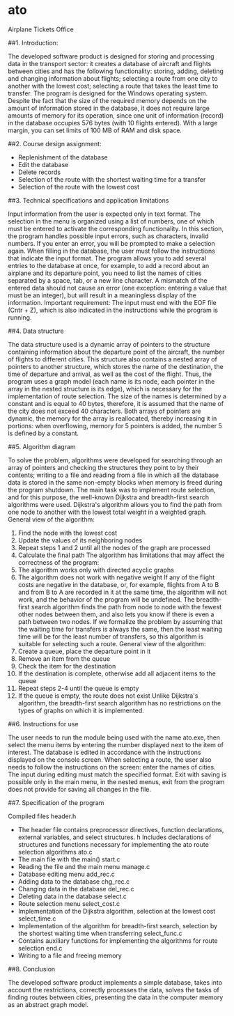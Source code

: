 # ato
Airplane Tickets Office

##1. Introduction:

The developed software product is designed for storing and processing data in the transport sector: it creates a database of aircraft and flights between cities and has the following functionality: storing, adding, deleting and changing information about flights; selecting a route from one city to another with the lowest cost; selecting a route that takes the least time to transfer.
The program is designed for the Windows operating system. Despite the fact that the size of the required memory depends on the amount of information stored in the database, it does not require large amounts of memory for its operation, since one unit of information (record) in the database occupies 576 bytes (with 10 flights entered). With a large margin, you can set limits of 100 MB of RAM and disk space.

##2. Course design assignment:

* Replenishment of the database
* Edit the database
* Delete records
* Selection of the route with the shortest waiting time for a transfer
* Selection of the route with the lowest cost

##3. Technical specifications and application limitations

Input information from the user is expected only in text format. The selection in the menu is organized using a list of numbers, one of which must be entered to activate the corresponding functionality. In this section, the program handles possible input errors, such as characters, invalid numbers. If you enter an error, you will be prompted to make a selection again.
When filling in the database, the user must follow the instructions that indicate the input format. The program allows you to add several entries to the database at once, for example, to add a record about an airplane and its departure point, you need to list the names of cities separated by a space, tab, or a new line character. A mismatch of the entered data should not cause an error (one exception: entering a value that must be an integer), but will result in a meaningless display of the information. Important requirement: The input must end with the EOF file (Cntr + Z), which is also indicated in the instructions while the program is running.

##4. Data structure

The data structure used is a dynamic array of pointers to the structure containing information about the departure point of the aircraft, the number of flights to different cities. This structure also contains a nested array of pointers to another structure, which stores the name of the destination, the time of departure and arrival, as well as the cost of the flight.
Thus, the program uses a graph model (each name is its node, each pointer in the array in the nested structure is its edge), which is necessary for the implementation of route selection.
The size of the names is determined by a constant and is equal to 40 bytes, therefore, it is assumed that the name of the city does not exceed 40 characters.
Both arrays of pointers are dynamic, the memory for the array is reallocated, thereby increasing it in portions: when overflowing, memory for 5 pointers is added, the number 5 is defined by a constant.

##5. Algorithm diagram

To solve the problem, algorithms were developed for searching through an array of pointers and checking the structures they point to by their contents; writing to a file and reading from a file in which all the database data is stored in the same non-empty blocks when memory is freed during the program shutdown.
The main task was to implement route selection, and for this purpose, the well-known Dijkstra and breadth-first search algorithms were used.
Dijkstra's algorithm allows you to find the path from one node to another with the lowest total weight in a weighted graph.
General view of the algorithm:
1. Find the node with the lowest cost
2. Update the values of its neighboring nodes
3. Repeat steps 1 and 2 until all the nodes of the graph are processed
4. Calculate the final path
The algorithm has limitations that may affect the correctness of the program:
1. The algorithm works only with directed acyclic graphs
2. The algorithm does not work with negative weight
If any of the flight costs are negative in the database, or, for example, flights from A to B and from B to A are recorded in it at the same time, the algorithm will not work, and the behavior of the program will be undefined.
The breadth-first search algorithm finds the path from node to node with the fewest other nodes between them, and also lets you know if there is even a path between two nodes. If we formalize the problem by assuming that the waiting time for transfers is always the same, then the least waiting time will be for the least number of transfers, so this algorithm is suitable for selecting such a route.
General view of the algorithm:
1. Create a queue, place the departure point in it
2. Remove an item from the queue
3. Check the item for the destination
4. If the destination is complete, otherwise add all adjacent items to the queue
5. Repeat steps 2-4 until the queue is empty
6. If the queue is empty, the route does not exist
Unlike Dijkstra's algorithm, the breadth-first search algorithm has no restrictions on the types of graphs on which it is implemented.

##6. Instructions for use

The user needs to run the module being used with the name ato.exe, then select the menu items by entering the number displayed next to the item of interest. The database is edited in accordance with the instructions displayed on the console screen. When selecting a route, the user also needs to follow the instructions on the screen: enter the names of cities. The input during editing must match the specified format. Exit with saving is possible only in the main menu, in the nested menus, exit from the program does not provide for saving all changes in the file.

##7. Specification of the program

Compiled files
header.h 
- The header file contains preprocessor directives, function declarations, external variables, and select structures. h Includes declarations of structures and functions necessary for implementing the ato route selection algorithms
ato.c 
- The main file with the main()
start.c
- Reading the file and the main menu
manage.c 
- Database editing menu
add_rec.c 
- Adding data to the database
chg_rec.c 
- Changing data in the database
del_rec.c 
- Deleting data in the database
select.c 
- Route selection menu
select_cost.c 
- Implementation of the Dijkstra algorithm, selection at the lowest cost
select_time.c 
- Implementation of the algorithm for breadth-first search, selection by the shortest waiting time when transferring
select_func.c 
- Contains auxiliary functions for implementing the algorithms for route selection
end.c 
- Writing to a file and freeing memory

##8. Conclusion

The developed software product implements a simple database, takes into account the restrictions, correctly processes the data, solves the tasks of finding routes between cities, presenting the data in the computer memory as an abstract graph model.
